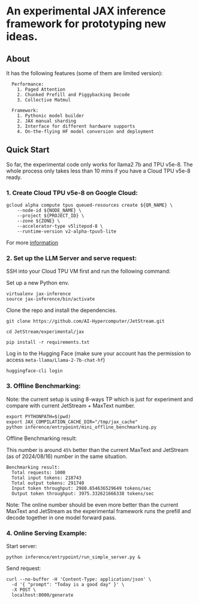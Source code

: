 # An experimental JAX inference framework for prototyping new ideas.

## About

 It has the following features (some of them are limited version):

```
  Performance:
    1. Paged Attention
    2. Chunked Prefill and Piggybacking Decode
    3. Collective Matmul

  Framework:
    1. Pythonic model builder
    2. JAX manual sharding
    3. Interface for different hardware supports
    4. On-the-flying HF model conversion and deployment
```

## Quick Start

So far, the experimental code only works for llama2 7b and TPU v5e-8. The whole process only takes less than 10 mins if you have a Cloud TPU v5e-8 ready.

### 1. Create Cloud TPU v5e-8 on Google Cloud:

```
gcloud alpha compute tpus queued-resources create ${QR_NAME} \
    --node-id ${NODE_NAME} \
    --project ${PROJECT_ID} \
    --zone ${ZONE} \
    --accelerator-type v5litepod-8 \
    --runtime-version v2-alpha-tpuv5-lite 
```

For more [information](https://cloud.google.com/tpu/docs/queued-resources)


### 2. Set up the LLM Server and serve request:
SSH into your Cloud TPU VM first and run the following command:

Set up a new Python env.
```
virtualenv jax-inference
source jax-inference/bin/activate
```

Clone the repo and install the dependencies.
```
git clone https://github.com/AI-Hypercomputer/JetStream.git

cd JetStream/experimental/jax

pip install -r requirements.txt
```

Log in to the Hugging Face (make sure your account has the permission to access `meta-llama/Llama-2-7b-chat-hf`)

```
huggingface-cli login
```


### 3. Offline Benchmarking:

Note: the current setup is using 8-ways TP which is just for experiment and compare with current JetStream + MaxText number.

```
export PYTHONPATH=$(pwd)
export JAX_COMPILATION_CACHE_DIR="/tmp/jax_cache"
python inference/entrypoint/mini_offline_benchmarking.py
```

Offline Benchmarking result:

This number is around `45%` better than the current MaxText and JetStream (as of 2024/08/16) number in the same situation.


```
Benchmarking result:
  Total requests: 1000
  Total input tokens: 218743
  Total output tokens: 291740
  Input token throughput: 2980.654636529649 tokens/sec
  Output token throughput: 3975.332621666338 tokens/sec
```

Note: The online number should be even more better than the current MaxText and JetStream as the experimental framework runs the prefill and decode together in one model forward pass.

### 4. Online Serving Example:

Start server:

```
python inference/entrypoint/run_simple_server.py &
```

Send request:

```
curl --no-buffer -H 'Content-Type: application/json' \
  -d '{ "prompt": "Today is a good day" }' \
  -X POST \
  localhost:8000/generate
```